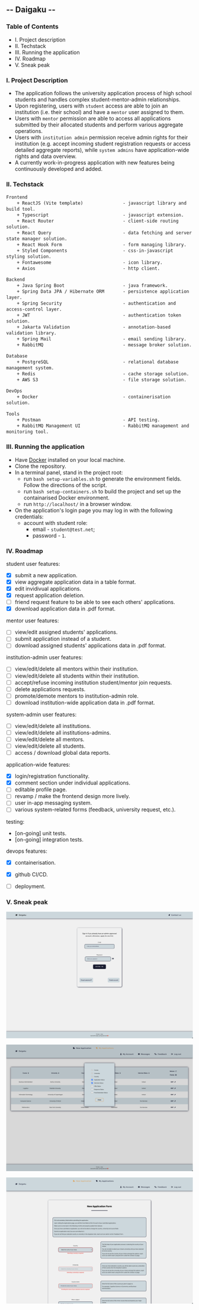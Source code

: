 ## -- Daigaku --

### Table of Contents
+ I. Project description
+ II. Techstack
+ III. Running the application
+ IV. Roadmap
+ V. Sneak peak


### I. Project Description
+ The application follows the university application process of high school students and handles complex student-mentor-admin relationships.
+ Upon registering, users with ``student`` access are able to join an institution (i.e. their school) and have a ``mentor`` user assigned to them.
+ Users with ``mentor`` permission are able to access all applications submitted by their allocated students and perform various aggregate operations.
+ Users with ``institution admin`` permission receive admin rights for their institution (e.g. accept incoming student registration requests or access detailed aggregate reports), while ``system admins`` have application-wide rights and data overview.
+ A currently work-in-progress application with new features being continuously developed and added.


### II. Techstack
```
Frontend
    + ReactJS (Vite template)               - javascript library and build tool.
    + Typescript                            - javascript extension.
    + React Router                          - client-side routing solution.
    + React Query                           - data fetching and server state manager solution.
    + React Hook Form                       - form managing library.
    + Styled Components                     - css-in-javascript styling solution.
    + Fontawesome                           - icon library.
    + Axios                                 - http client.
```

```
Backend
    + Java Spring Boot                      - java framework.
    + Spring Data JPA / Hibernate ORM       - persistence application layer.
    + Spring Security                       - authentication and access-control layer.
    + JWT                                   - authentication token solution.
    + Jakarta Validation                    - annotation-based validation library.
    + Spring Mail                           - email sending library.
    + RabbitMQ                              - message broker solution.
```

```
Database
    + PostgreSQL                            - relational database management system.
    + Redis                                 - cache storage solution.
    + AWS S3                                - file storage solution.
```

```
DevOps
    + Docker                                - containerisation solution.
```

```
Tools
    + Postman                               - API testing.
    + RabbitMQ Management UI                - RabbitMQ management and monitoring tool.
```

### III. Running the application
+ Have [Docker](https://docs.docker.com/get-docker/) installed on your local machine.
+ Clone the repository.
+ In a terminal panel, stand in the project root:
    + run ``bash setup-variables.sh`` to generate the environment fields. Follow the directions of the script.
    + run ``bash setup-containers.sh`` to build the project and set up the containarised Docker environment.
    + run ``http://localhost/`` in a browser window.
+ On the application's login page you may log in with the following credentials:
    + account with student role:
        + email - ``student@test.net``;
        + password - ``1``.


### IV. Roadmap
student user features:
- [x] submit a new application.
- [x] view aggregate application data in a table format.
- [x] edit invidivual applications.
- [x] request application deletion.
- [ ] friend request feature to be able to see each others' applications.
- [x] download application data in .pdf format.

mentor user features:
- [ ] view/edit assigned students' applications.
- [ ] submit application instead of a student.
- [ ] download assigned students' applications data in .pdf format.

institution-admin user features:
- [ ] view/edit/delete all mentors within their institution.
- [ ] view/edit/delete all students within their institution.
- [ ] accept/refuse incoming institution student/mentor join requests.
- [ ] delete applications requests.
- [ ] promote/demote mentors to institution-admin role.
- [ ] download institution-wide application data in .pdf format.

system-admin user features:
- [ ] view/edit/delete all institutions.
- [ ] view/edit/delete all institutions-admins.
- [ ] view/edit/delete all mentors.
- [ ] view/edit/delete all students.
- [ ] access / download global data reports.

application-wide features:
- [x] login/registration functionality.
- [x] comment section under individual applications.
- [ ] editable profile page.
- [ ] revamp / make the frontend design more lively.
- [ ] user in-app messaging system.
- [ ] various system-related forms (feedback, university request, etc.).

testing:
- [on-going] unit tests.
- [on-going] integration tests.

devops features:
- [x] containerisation.
- [x] github CI/CD.
- [ ] deployment.


### V. Sneak peak
![login_page](./repo-assets/login_page.png)

![applications_table](./repo-assets/applications_table.png)

![application_form](./repo-assets/application_form.png)